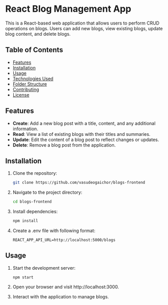 # React Blog Management App

This is a React-based web application that allows users to perform CRUD operations on blogs. Users can add new blogs, view existing blogs, update blog content, and delete blogs.

## Table of Contents

- [Features](#features)
- [Installation](#installation)
- [Usage](#usage)
- [Technologies Used](#technologies-used)
- [Folder Structure](#folder-structure)
- [Contributing](#contributing)
- [License](#license)

## Features

- **Create**: Add a new blog post with a title, content, and any additional information.
- **Read**: View a list of existing blogs with their titles and summaries.
- **Update**: Edit the content of a blog post to reflect changes or updates.
- **Delete**: Remove a blog post from the application.

## Installation

1. Clone the repository:

   ```bash
   git clone https://github.com/vasudeogaichor/blogs-frontend
2. Navigate to the project directory:

    ```bash
    cd blogs-frontend
3. Install dependencies:
    ```bash
    npm install
    ```
4. Create a .env file with following format:
    ```
    REACT_APP_API_URL=http://localhost:5000/blogs
    ```

## Usage
1. Start the development server:
    ```
    npm start
    ```
2. Open your browser and visit http://localhost:3000.

3. Interact with the application to manage blogs.
